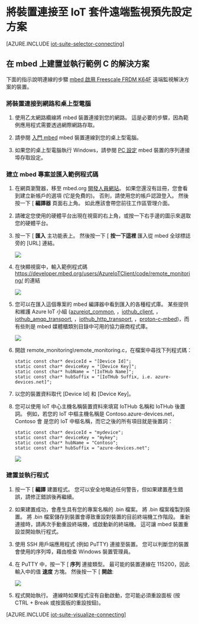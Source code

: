 <properties
   pageTitle="在 mbed 上使用 C 連接裝置 | Microsoft Azure"
   description="描述如何在 mbed 上使用已寫入 C 的應用程式，將裝置連接至 Azure IoT Suite 預先設定遠端監視方案。"
   services=""
   documentationCenter="na"
   authors="dominicbetts"
   manager="timlt"
   editor=""/>

<tags
   ms.service="na"
   ms.devlang="na"
   ms.topic="article"
   ms.tgt_pltfrm="na"
   ms.workload="na"
   ms.date="11/10/2015"
   ms.author="dobett"/>


# 將裝置連接至 IoT 套件遠端監視預先設定方案

[AZURE.INCLUDE [iot-suite-selector-connecting](../../includes/iot-suite-selector-connecting.md)]

## 在 mbed 上建置並執行範例 C 的解決方案

下面的指示說明連線的步驟 [mbed 啟用 Freescale FRDM K64F][lnk-mbed-home] 遠端監視解決方案的裝置。

### 將裝置連接到網路和桌上型電腦

1. 使用乙太網路纜線將 mbed 裝置連接到您的網路。 這是必要的步驟，因為範例應用程式需要透過網際網路存取。

2. 請參閱 [入門 mbed][lnk-mbed-getstarted] mbed 裝置連線到您的桌上型電腦。

3. 如果您的桌上型電腦執行 Windows，請參閱 [PC 設定][lnk-mbed-pcconnect] mbed 裝置的序列連接埠存取設定。

### 建立 mbed 專案並匯入範例程式碼

1. 在網頁瀏覽器，移至 mbed.org [開發人員網站](https://developer.mbed.org/)。 如果您還沒有註冊，您會看到建立新帳戶的選項 (它是免費的)。 否則，請使用您的帳戶認證登入。 然後按一下 [ **編譯器** 頁面右上角。 如此應該會帶您前往工作區管理介面。

2. 請確定您使用的硬體平台出現在視窗的右上角，或按一下右手邊的圖示來選取您的硬體平台。

3. 按一下 [ **匯入** 主功能表上。 然後按一下 [ **按一下這裡** 匯入從 mbed 全球標誌旁的 [URL] 連結。

    ![][6]

4. 在快顯視窗中，輸入範例程式碼 https://developer.mbed.org/users/AzureIoTClient/code/remote_monitoring/ 的連結

    ![][7]

5. 您可以在匯入這個專案的 mbed 編譯器中看到匯入的各種程式庫。 某些提供和維護 Azure IoT 小組 ([azureiot_common](https://developer.mbed.org/users/AzureIoTClient/code/azureiot_common/), ，[iothub_client](https://developer.mbed.org/users/AzureIoTClient/code/iothub_client/), ，[iothub_amqp_transport](https://developer.mbed.org/users/AzureIoTClient/code/iothub_amqp_transport/), ，[iothub_http_transport](https://developer.mbed.org/users/AzureIoTClient/code/iothub_http_transport/), ，[proton-c-mbed](https://developer.mbed.org/users/AzureIoTClient/code/proton-c-mbed/))，而有些則是 mbed 媒體櫃類別目錄中可用的協力廠商程式庫。

    ![][8]

6. 開啟 remote_monitoring\remote_monitoring.c，在檔案中尋找下列程式碼：

    ```
    static const char* deviceId = "[Device Id]";
    static const char* deviceKey = "[Device Key]";
    static const char* hubName = "[IoTHub Name]";
    static const char* hubSuffix = "[IoTHub Suffix, i.e. azure-devices.net]";
    ```

7. 以您的裝置資料取代 [Device Id] 和 [Device Key]。

8. 您可以使用 IoT 中心主機名稱裝置資料來填寫 IoTHub 名稱和 IoTHub 後置詞。 例如，若您的 IoT 中樞主機名稱是 Contoso.azure-devices.net，Contoso 會 是您的 IoT 中樞名稱，而它之後的所有項目就是後置詞：

    ```
    static const char* deviceId = "mydevice";
    static const char* deviceKey = "mykey";
    static const char* hubName = "Contoso";
    static const char* hubSuffix = "azure-devices.net";
    ```

    ![][9]

### 建置並執行程式

1. 按一下 [ **編譯** 建置程式。 您可以安全地略過任何警告，但如果建置產生錯誤，請修正錯誤後再繼續。

2. 如果建置成功，會產生具有您的專案名稱的 .bin 檔案。 將 .bin 檔案複製到裝置。 將 .bin 檔案儲存到裝置會導致重設對裝置的目前終端機工作階段。 重新連接時，請再次手動重設終端機，或啟動新的終端機。 這可讓 mbed 裝置重設並開始執行程式。

3. 使用 SSH 用戶端應用程式 (例如 PuTTY) 連接至裝置。 您可以判斷您的裝置會使用的序列埠，藉由檢查 Windows 裝置管理員。


4. 在 PuTTY 中，按一下 [ **序列** 連接類型。 最可能的裝置連線在 115200，因此輸入中的值 **速度** 方塊。 然後按一下 [ **開啟**:

    ![][11]

5. 程式開始執行。 連線時如果程式沒有自動啟動，您可能必須重設面板 (按 CTRL + Break 或按面板的重設按鈕)。

[AZURE.INCLUDE [iot-suite-visualize-connecting](../../includes/iot-suite-visualize-connecting.md)]


[6]: ./media/iot-suite-connecting-devices-mbed/mbed1.png
[7]: ./media/iot-suite-connecting-devices-mbed/mbed2a.png
[8]: ./media/iot-suite-connecting-devices-mbed/mbed3a.png
[9]: ./media/iot-suite-connecting-devices-mbed/suite6.png
[11]: ./media/iot-suite-connecting-devices-mbed/mbed6.png

[lnk-mbed-home]: https://developer.mbed.org/platforms/FRDM-K64F/
[lnk-mbed-getstarted]: https://developer.mbed.org/platforms/FRDM-K64F/#getting-started-with-mbed
[lnk-mbed-pcconnect]: https://developer.mbed.org/platforms/FRDM-K64F/#pc-configuration



